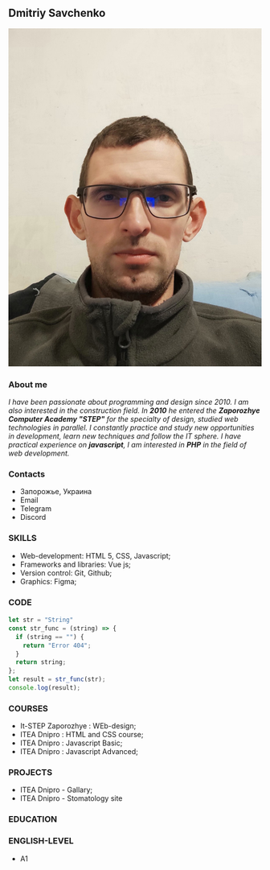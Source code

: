 ## Dmitriy Savchenko
![Logo CV](./cv.jpg)
### About me
_I have been passionate about programming and design since 2010. I am also interested in the construction field.
In **2010** he entered the __Zaporozhye Computer Academy "STEP"__ for the specialty of design, studied web technologies in parallel.
I constantly practice and study new opportunities in development, learn new techniques and follow the IT sphere.
I have practical experience on **javascript**, I am interested in **PHP** in the field of web development._
### Contacts
* Запорожье, Украина
* Email
* Telegram
* Discord
### SKILLS                                  
* Web-development: HTML 5, CSS, Javascript;     
* Frameworks and libraries: Vue js;
* Version control: Git, Github;
* Graphics: Figma;
### CODE
```javascript
let str = "String"
const str_func = (string) => {
  if (string == "") {
    return "Error 404";
  }
  return string;
};
let result = str_func(str);
console.log(result);
```
### COURSES
* It-STEP Zaporozhye : WEb-design;
* ITEA Dnipro : HTML and CSS course;
* ITEA Dnipro : Javascript Basic;
* ITEA Dnipro : Javascript Advanced;
### PROJECTS
* ITEA Dnipro - Gallary;
* ITEA Dnipro - Stomatology site
### EDUCATION

### ENGLISH-LEVEL
* A1



